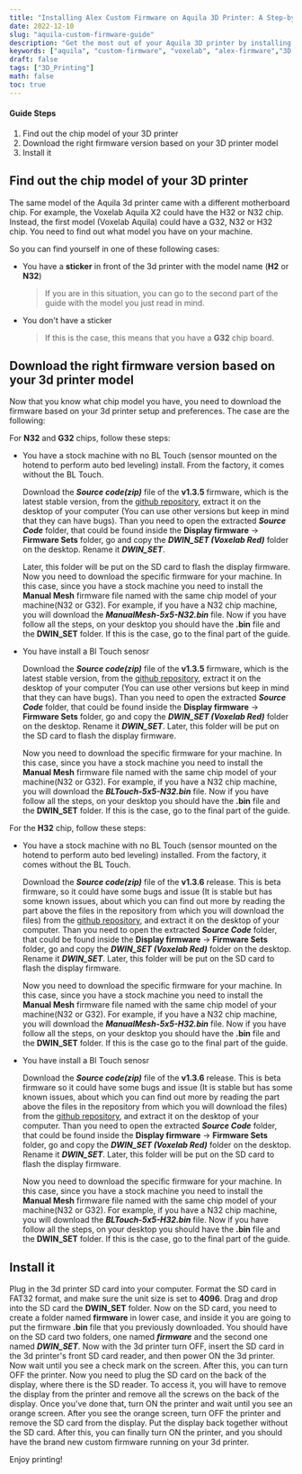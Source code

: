 ```yaml
---
title: "Installing Alex Custom Firmware on Aquila 3D Printer: A Step-by-Step Guide"
date: 2022-12-10
slug: "aquila-custom-firmware-guide"
description: "Get the most out of your Aquila 3D printer by installing the powerful Alex Custom Firmware. This guide will walk you through the installation process, step-by-step, providing the best the procedures order to avoid mistakes. Upgrade your Aquila 3D Printer today with our easy guide."
keywords: ["aquila", "custom-firmware", "voxelab", "alex-firmware","3D printer"]
draft: false
tags: ["3D_Printing"]
math: false
toc: true
---
```




#### Guide Steps

1. Find out the chip model of your 3D printer
2. Download the right firmware version based on your 3D printer model 
3. Install it

## Find out the chip model of your 3D printer

The same model of the Aquila 3d printer came with a different motherboard chip. For example, the Voxelab Aquila X2 could have the H32 or N32 chip. Instead, the first model (Voxelab Aquila) could have a G32, N32 or H32 chip. 
You need to find out what model you have on your machine.  

So you can find yourself in one of these following cases: 

* You have a **sticker** in front of the 3d printer with the model name (**H2** or **N32**)  
	
	>If you are in this situation, you can go to the second part of the guide with the model you just read in mind.
* You don't have a sticker

	>If this is the case, this means that you have a **G32** chip board.



## Download the right firmware version based on your 3d printer model

Now that you know what chip model you have, you need to download the firmware based on your 3d printer setup and preferences. The case are the following:

For **N32** and **G32** chips, follow these steps:

* You have a stock machine with no BL Touch (sensor mounted on the hotend to perform auto bed leveling) install. From the factory, it comes without the BL Touch.

	Download the ***Source code(zip)*** file of the **v1.3.5** firmware, 					which is the latest stable version, from the [github repository](https://github.com/alexqzd/Marlin/releases), extract it on the desktop of your computer (You can use other versions but keep in mind that they can have bugs). Than you need to open the extracted ***Source Code*** folder, that could be found inside the **Display firmware** -> **Firmware Sets** folder, go and copy the ***DWIN_SET (Voxelab Red)*** folder on the desktop. Rename it ***DWIN_SET***. 

	Later, this folder will be put on the SD card to flash the display firmware.
Now you need to download the specific firmware for your machine. In this case, since you have a stock machine you need to install the **Manual Mesh** firmware file named with the same chip model of your machine(N32 or G32). For example, if you have a N32 chip machine, you will download the ***ManualMesh-5x5-N32.bin*** file. Now if you have follow all the steps, on your desktop you should have the **.bin** file and the **DWIN_SET** folder. If this is the case, go to the final part of the guide.
  

* You have install a Bl Touch senosr


	Download the ***Source code(zip)*** file of the **v1.3.5** firmware, which is the latest stable version, from the [github repository](https://github.com/alexqzd/Marlin/releases), extract it on the desktop of your computer (You can use other versions but keep in mind that they can have bugs). Than you need to open the extracted ***Source Code*** folder, that could be found inside the **Display firmware** -> **Firmware Sets** folder, go and copy the ***DWIN_SET (Voxelab Red)*** folder on the desktop. Rename it ***DWIN_SET***. 
	Later, this folder will be put on the SD card to flash the display firmware.

	Now you need to download the specific firmware for your machine. In this case, since you have a stock machine you need to install the **Manual Mesh** firmware file named with the same chip model of your machine(N32 or G32). For example, if you have a N32 chip machine, you will download the ***BLTouch-5x5-N32.bin*** file. Now if you have follow all the steps, on your desktop you should have the **.bin** file and the **DWIN_SET** folder. If this is the case, go to the final part of the guide.


For the **H32** chip, follow these steps:

* You have a stock machine with no BL Touch (sensor mounted on the hotend to perform auto bed leveling) installed. From the factory, it comes without the BL Touch.

	Download the ***Source code(zip)*** file of the **v1.3.6** release. This is beta firmware, so it could have some bugs and issue (It is stable but has some known issues, about which you can find out more by reading the part above the files in the repository from which you will download the files) from the [github repository](https://github.com/alexqzd/Marlin-H32/releases), and extract it on the desktop of your computer. Than you need to open the extracted ***Source Code*** folder, that could be found inside the **Display firmware** -> **Firmware Sets** folder, go and copy the ***DWIN_SET (Voxelab Red)*** folder on the desktop. Rename it ***DWIN_SET***. 
	Later, this folder will be put on the SD card to flash the display firmware.

	Now you need to download the specific firmware for your machine. In this case, since you have a stock machine you need to install the **Manual Mesh** firmware file named with the same chip model of your machine(N32 or G32). For example, if you have a N32 chip machine, you will download the ***ManualMesh-5x5-H32.bin*** file. Now if you have follow all the steps, on your desktop you should have the **.bin** file and the **DWIN_SET** folder. If this is the case go to the final part of the guide.
  

* You have install a Bl Touch senosr


	Download the ***Source code(zip)*** file of the **v1.3.6** release. This is beta firmware so it could have some bugs and issue (It is stable but has some known issues, about which you can find out more by reading the part above the files in the repository from which you will download the files) from the [github repository](https://github.com/alexqzd/Marlin-H32/releases), and extract it on the desktop of your computer. Than you need to open the extracted ***Source Code*** folder, that could be found inside the **Display firmware** -> **Firmware Sets** folder, go and copy the ***DWIN_SET (Voxelab Red)*** folder on the desktop. Rename it ***DWIN_SET***. 
	Later, this folder will be put on the SD card to flash the display firmware.

	Now you need to download the specific firmware for your machine. In this case, since you have a stock machine you need to install the **Manual Mesh** firmware file named with the same chip model of your machine(N32 or G32). For example, if you have a N32 chip machine, you will download the ***BLTouch-5x5-H32.bin*** file. Now if you have follow all the steps, on your desktop you should have the **.bin** file and the **DWIN_SET** folder. If this is the case, go to the final part of the guide.


## Install it

Plug in the 3d printer SD card into your computer.
Format the SD card in FAT32 format, and make sure the unit size is set to **4096**.
Drag and drop into the SD card the **DWIN_SET** folder.
Now on the SD card, you need to create a folder named **firmware** in lower case, and inside it you are going to put the firmware **.bin** file that you previously downloaded. You should have on the SD card two folders, one named ***firmware*** and the second one named ***DWIN_SET***.
Now with the 3d printer turn OFF, insert the SD card in the 3d printer's front SD card reader, and then power ON the 3d printer. Now wait until you see a check mark on the screen. After this, you can turn OFF the printer.
Now you need to plug the SD card on the back of the display, where there is the SD reader. To access it, you will have to remove the display from the printer and remove all the screws on the back of the display. Once you've done that, turn ON the printer and wait until you see an orange screen.
After you see the orange screen, turn OFF the printer and remove the SD card from the display. Put the display back together  without the SD card. After this, you can finally turn ON the printer, and you should have the brand new custom firmware running on your 3d printer.


Enjoy printing!
